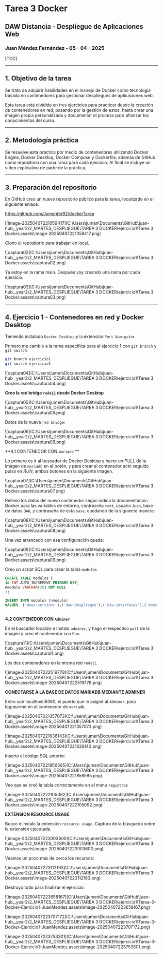 # Tarea 3 Docker

## DAW Distancia - Despliegue de Aplicaciones Web

### Juan Méndez Fernández - 05 - 04 - 2025

[TOC]

___

 ## 1. Objetivo de la tarea

Se trata de adquirir habilidades en el manejo de Docker como tecnología basada en contenedores para gestionar despliegues de aplicaciones web.

Esta tarea está dividida en tres ejercicios para practicar desde la creación de contenedores en red, pasando por la gestión de estos, hasta crear una imagen propia personalizada y documentar el proceso para afianzar los conocimientos del curso.



___

## 2. Metodología práctica

Se resuelve esta práctica por medio de contenedores utilizando Docker Engine, Docker Desktop, Docker Compose y Dockerfile, además de GitHub como repositorio con una rama para cada ejercicio. Al final se incluye un video explicativo de parte de la práctica.



_____

## 3. Preparación del repositorio

En GitHub creo un nuevo repositorio público para la tarea, localizado en el siguiente enlace: 

https://github.com/Jumenfer92/dockerTarea

![image-20250407221059417](C:\Users\jumen\Documents\GitHub\juan-hub\__year2\2_MARTES_DESPLIEGUE\TAREA 3 DOCKER\ejercicio1\Tarea 3 Docker.assets\image-20250407221059417.png)

Clono el repositorio para trabajar en local.

![captura02](C:\Users\jumen\Documents\GitHub\juan-hub\__year2\2_MARTES_DESPLIEGUE\TAREA 3 DOCKER\ejercicio1\Tarea 3 Docker.assets\captura02.png)

Ya estoy en la rama main. Después voy creando una rama por cada ejercicio.

![captura03](C:\Users\jumen\Documents\GitHub\juan-hub\__year2\2_MARTES_DESPLIEGUE\TAREA 3 DOCKER\ejercicio1\Tarea 3 Docker.assets\captura03.png)

___



## 4. Ejercicio 1 - Contenedores en red y Docker Desktop

Teniendo instalado `Docker Desktop` y la extensión `Port Navigator`

Primero me cambio a la rama específica para el ejercicio 1 con `git branch` y `git switch`

```bash
git branch ejercicio1
git switch ejercicio1
```

![captura04](C:\Users\jumen\Documents\GitHub\juan-hub\__year2\2_MARTES_DESPLIEGUE\TAREA 3 DOCKER\ejercicio1\Tarea 3 Docker.assets\captura04.png)

**Creo la red bridge `redej1` desde Docker Desktop**

![captura05](C:\Users\jumen\Documents\GitHub\juan-hub\__year2\2_MARTES_DESPLIEGUE\TAREA 3 DOCKER\ejercicio1\Tarea 3 Docker.assets\captura05.png)

Datos de la nueva `red bridge`:

![captura06](C:\Users\jumen\Documents\GitHub\juan-hub\__year2\2_MARTES_DESPLIEGUE\TAREA 3 DOCKER\ejercicio1\Tarea 3 Docker.assets\captura06.png)



**4.1 CONTENEDOR CON `mariadb` **

Lo primero es ir al buscador de Docker Desktop y hacer un _PULL_ de la imagen de `mariadb` en el botón, y para crear el contenedor acto seguido pulso en _RUN_, ambos botones en la siguiente imagen.



![captura07](C:\Users\jumen\Documents\GitHub\juan-hub\__year2\2_MARTES_DESPLIEGUE\TAREA 3 DOCKER\ejercicio1\Tarea 3 Docker.assets\captura07.png)

Relleno los datos del nuevo contenedor según indica la documentación Docker para las variables de entorno, contraseña `root`, usuario `Juan`, base de datos `DAW`, y contraseña de esta `sasa`, quedando de la siguiente manera:



![captura08](C:\Users\jumen\Documents\GitHub\juan-hub\__year2\2_MARTES_DESPLIEGUE\TAREA 3 DOCKER\ejercicio1\Tarea 3 Docker.assets\captura08.png)

Una vez arrancado con esa configuración queda:

![captura09](C:\Users\jumen\Documents\GitHub\juan-hub\__year2\2_MARTES_DESPLIEGUE\TAREA 3 DOCKER\ejercicio1\Tarea 3 Docker.assets\captura09.png)

Creo un script SQL para crear la tabla `modulos`

```sql
CREATE TABLE modulos (
id INT AUTO_INCREMENT PRIMARY KEY,
nmodulo VARCHAR(20) NOT NULL
);

INSERT INTO modulos (nmodulo) 
VALUES	('dwes-servidor'),('daw-despliegue'),('diw-interfaces'),('dwec-cliente'),('badat-bases');
	
```



**4.2 CONTENEDOR CON `Adminer`**



En el buscador localizo e instalo `adminer`, y hago el respectivo `pull` de la imagen y creo el contenedor con `Run`.

![captura11](C:\Users\jumen\Documents\GitHub\juan-hub\__year2\2_MARTES_DESPLIEGUE\TAREA 3 DOCKER\ejercicio1\Tarea 3 Docker.assets\captura11.png)

Los dos contenedores en la misma red `redej1`

![image-20250407222519778](C:\Users\jumen\Documents\GitHub\juan-hub\__year2\2_MARTES_DESPLIEGUE\TAREA 3 DOCKER\ejercicio1\Tarea 3 Docker.assets\image-20250407222519778.png)

**CONECTARSE A LA BASE DE DATOS MARIADB MEDIANTE ADMINER**

Entro con localhost:8080, el puerto que le asigné al `Adminer`, para loguearme en el contenedor de `mariadb`.



![image-20250407221357073](C:\Users\jumen\Documents\GitHub\juan-hub\__year2\2_MARTES_DESPLIEGUE\TAREA 3 DOCKER\ejercicio1\Tarea 3 Docker.assets\image-20250407221357073.png)

![image-20250407221636143](C:\Users\jumen\Documents\GitHub\juan-hub\__year2\2_MARTES_DESPLIEGUE\TAREA 3 DOCKER\ejercicio1\Tarea 3 Docker.assets\image-20250407221636143.png)

Inserto el código SQL anterior.

![image-20250407221856585](C:\Users\jumen\Documents\GitHub\juan-hub\__year2\2_MARTES_DESPLIEGUE\TAREA 3 DOCKER\ejercicio1\Tarea 3 Docker.assets\image-20250407221856585.png)

Veo que se creó la tabla correctamente en el menú `registros`



![image-20250407222105092](C:\Users\jumen\Documents\GitHub\juan-hub\__year2\2_MARTES_DESPLIEGUE\TAREA 3 DOCKER\ejercicio1\Tarea 3 Docker.assets\image-20250407222105092.png)



**EXTENSIÓN RESOURCE USAGE**

Busco e instalo la extensión `resource usage`. Captura de la búsqueda sobre la extensión ejecutada.

![image-20250407223003600](C:\Users\jumen\Documents\GitHub\juan-hub\__year2\2_MARTES_DESPLIEGUE\TAREA 3 DOCKER\ejercicio1\Tarea 3 Docker.assets\image-20250407223003600.png)

Veamos un poco más de cerca los recursos:

![image-20250407223112193](C:\Users\jumen\Documents\GitHub\juan-hub\__year2\2_MARTES_DESPLIEGUE\TAREA 3 DOCKER\ejercicio1\Tarea 3 Docker.assets\image-20250407223112193.png)

Destruyo todo para finalizar el ejercicio:



![image-20250407223658167](C:\Users\jumen\Documents\GitHub\juan-hub\__year2\2_MARTES_DESPLIEGUE\TAREA 3 DOCKER\ejercicio1\Tarea-3-Docker-Ejercicio1-JuanMendez.assets\image-20250407223658167.png)

![image-20250407223707172](C:\Users\jumen\Documents\GitHub\juan-hub\__year2\2_MARTES_DESPLIEGUE\TAREA 3 DOCKER\ejercicio1\Tarea-3-Docker-Ejercicio1-JuanMendez.assets\image-20250407223707172.png)

![image-20250407223753301](C:\Users\jumen\Documents\GitHub\juan-hub\__year2\2_MARTES_DESPLIEGUE\TAREA 3 DOCKER\ejercicio1\Tarea-3-Docker-Ejercicio1-JuanMendez.assets\image-20250407223753301.png)





_____



